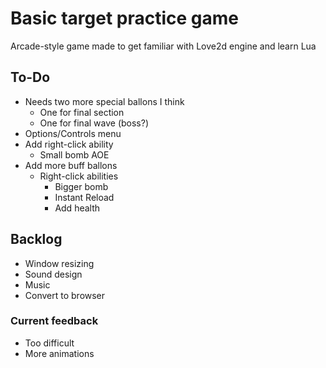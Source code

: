 # Basic target practice game

Arcade-style game made to get familiar with Love2d engine and learn Lua

## To-Do
- Needs two more special ballons I think 
    - One for final section
    - One for final wave (boss?)
- Options/Controls menu
- Add right-click ability 
    - Small bomb AOE 
- Add more buff ballons
    - Right-click abilities 
        - Bigger bomb
        - Instant Reload 
        - Add health

## Backlog 
- Window resizing 
- Sound design 
- Music
- Convert to browser 

### Current feedback 
- Too difficult 
- More animations 